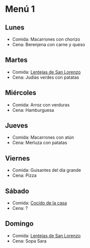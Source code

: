 # Menú 1

## Lunes
- Comida: Macarrones con chorizo
- Cena: Berenjena con carne y queso

## Martes
- Comida: [Lentejas de San Lorenzo](lentejas1.md)
- Cena: Judías verdes con patatas

## Miércoles
- Comida: Arroz con verduras
- Cena: Hamburguesa

## Jueves
- Comida: Macarrones con atún
- Cena: Merluza con patatas

## Viernes
- Comida: Guisantes del día grande
- Cena: Pizza

## Sábado
- Comida: [Cocido de la casa](cocido1.md)
- Cena: ?

## Domingo
- Comida: [Lentejas de San Lorenzo](lentejas1.md)
- Cena: Sopa Sara

